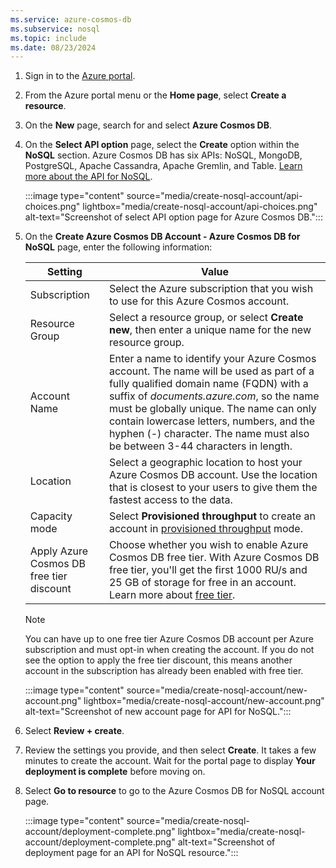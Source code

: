 ```yaml
---
ms.service: azure-cosmos-db
ms.subservice: nosql
ms.topic: include
ms.date: 08/23/2024
---
```


1. Sign in to the [Azure portal](https://portal.azure.com).

1. From the Azure portal menu or the **Home page**, select **Create a resource**.

1. On the **New** page, search for and select **Azure Cosmos DB**.

1. On the **Select API option** page, select the **Create** option within the **NoSQL** section. Azure Cosmos DB has six APIs: NoSQL, MongoDB, PostgreSQL, Apache Cassandra, Apache Gremlin, and Table. [Learn more about the API for NoSQL](../nosql/index.yml).

   :::image type="content" source="media/create-nosql-account/api-choices.png" lightbox="media/create-nosql-account/api-choices.png" alt-text="Screenshot of select API option page for Azure Cosmos DB.":::

1. On the **Create Azure Cosmos DB Account - Azure Cosmos DB for NoSQL** page, enter the following information:

   | Setting | Value |
   | --- | --- |
   | Subscription | Select the Azure subscription that you wish to use for this Azure Cosmos account. |
   | Resource Group | Select a resource group, or select **Create new**, then enter a unique name for the new resource group. |
   | Account Name | Enter a name to identify your Azure Cosmos account. The name will be used as part of a fully qualified domain name (FQDN) with a suffix of *documents.azure.com*, so the name must be globally unique. The name can only contain lowercase letters, numbers, and the hyphen (-) character. The name must also be between 3-44 characters in length. |
   | Location | Select a geographic location to host your Azure Cosmos DB account. Use the location that is closest to your users to give them the fastest access to the data. |
   | Capacity mode | Select **Provisioned throughput** to create an account in [provisioned throughput](../set-throughput.md) mode. |
   | Apply Azure Cosmos DB free tier discount | Choose whether you wish to enable Azure Cosmos DB free tier. With Azure Cosmos DB free tier, you'll get the first 1000 RU/s and 25 GB of storage for free in an account. Learn more about [free tier](https://azure.microsoft.com/pricing/details/cosmos-db/). |

   > [!NOTE]
   > You can have up to one free tier Azure Cosmos DB account per Azure subscription and must opt-in when creating the account. If you do not see the option to apply the free tier discount, this means another account in the subscription has already been enabled with free tier.

   :::image type="content" source="media/create-nosql-account/new-account.png" lightbox="media/create-nosql-account/new-account.png" alt-text="Screenshot of new account page for API for NoSQL.":::

1. Select **Review + create**.

1. Review the settings you provide, and then select **Create**. It takes a few minutes to create the account. Wait for the portal page to display **Your deployment is complete** before moving on.

1. Select **Go to resource** to go to the Azure Cosmos DB for NoSQL account page.

   :::image type="content" source="media/create-nosql-account/deployment-complete.png" lightbox="media/create-nosql-account/deployment-complete.png" alt-text="Screenshot of deployment page for an API for NoSQL resource.":::
